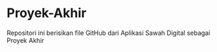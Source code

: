# Proyek-Akhir
Repositori ini berisikan file GitHub dari Aplikasi Sawah Digital sebagai Proyek Akhir
